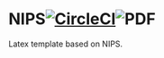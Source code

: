 # NIPS[![CircleCI](https://circleci.com/gh/ArmageddonKnight/NIPS/tree/master.svg?style=svg)](https://circleci.com/gh/ArmageddonKnight/NIPS/tree/master)![PDF](https://freeiconshop.com/wp-content/uploads/edd/pdf-outline.png)

Latex template based on NIPS.
